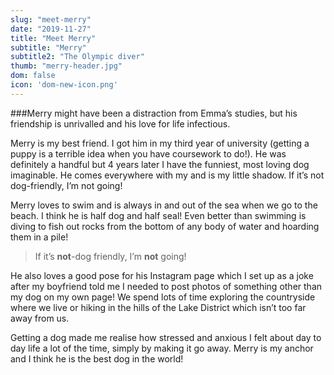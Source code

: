 ```yaml
---
slug: "meet-merry"
date: "2019-11-27"
title: "Meet Merry"
subtitle: "Merry"
subtitle2: "The Olympic diver"
thumb: "merry-header.jpg"
dom: false
icon: 'dom-new-icon.png'
---
```


###Merry might have been a distraction from Emma’s studies, but his friendship is unrivalled and his love for life infectious.  

Merry is my best friend. I got him in my third year of university (getting a puppy is a terrible idea when you have coursework to do!). He was definitely a handful but 4 years later I have the funniest, most loving dog imaginable. He comes everywhere with my and is my little shadow. If it’s not dog-friendly, I’m not going!

Merry loves to swim and is always in and out of the sea when we go to the beach. I think he is half dog and half seal! Even better than swimming is diving to fish out rocks from the bottom of any body of water and hoarding them in a pile!

> If it’s **not**-dog friendly, I’m **not** going!

 He also loves a good pose for his Instagram page which I set up as a joke after my boyfriend told me I needed to post photos of something other than my dog on my own page!  We spend lots of time exploring the countryside where we live or hiking in the hills of the Lake District which isn’t too far away from us.

Getting a dog made me realise how stressed and anxious I felt about day to day life a lot of the time, simply by making it go away. Merry is my anchor and I think he is the best dog in the world!

